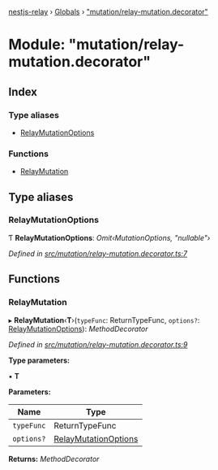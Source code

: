 [nestjs-relay](../README.md) › [Globals](../globals.md) › ["mutation/relay-mutation.decorator"](_mutation_relay_mutation_decorator_.md)

# Module: "mutation/relay-mutation.decorator"

## Index

### Type aliases

* [RelayMutationOptions](_mutation_relay_mutation_decorator_.md#relaymutationoptions)

### Functions

* [RelayMutation](_mutation_relay_mutation_decorator_.md#relaymutation)

## Type aliases

###  RelayMutationOptions

Ƭ **RelayMutationOptions**: *Omit‹MutationOptions, "nullable"›*

*Defined in [src/mutation/relay-mutation.decorator.ts:7](https://github.com/rogerballard/nestjs-relay/blob/e8933db/src/mutation/relay-mutation.decorator.ts#L7)*

## Functions

###  RelayMutation

▸ **RelayMutation**‹**T**›(`typeFunc`: ReturnTypeFunc, `options?`: [RelayMutationOptions](_mutation_relay_mutation_decorator_.md#relaymutationoptions)): *MethodDecorator*

*Defined in [src/mutation/relay-mutation.decorator.ts:9](https://github.com/rogerballard/nestjs-relay/blob/e8933db/src/mutation/relay-mutation.decorator.ts#L9)*

**Type parameters:**

▪ **T**

**Parameters:**

Name | Type |
------ | ------ |
`typeFunc` | ReturnTypeFunc |
`options?` | [RelayMutationOptions](_mutation_relay_mutation_decorator_.md#relaymutationoptions) |

**Returns:** *MethodDecorator*
